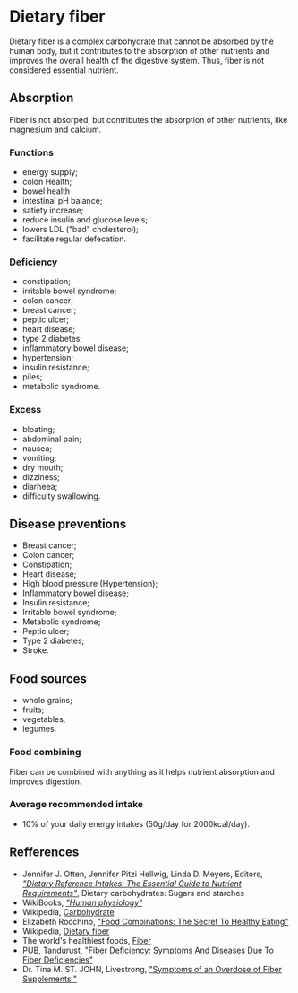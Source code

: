 # Dietary fiber

Dietary fiber is a complex carbohydrate that cannot be absorbed by the human body, but it contributes to the 
absorption of other nutrients and improves the overall health of the digestive system. 
Thus, fiber is not considered essential nutrient.

## Absorption
Fiber is not absorped, but contributes the absorption of other nutrients, like magnesium and calcium.

### Functions
- energy supply;
- colon Health;
- bowel health
- intestinal pH balance;
- satiety increase;
- reduce insulin and glucose levels;
- lowers LDL ("bad" cholesterol);
- facilitate regular defecation.

### Deficiency
- constipation;
- irritable bowel syndrome;
- colon cancer;
- breast cancer;
- peptic ulcer;
- heart disease;
- type 2 diabetes;
- inflammatory bowel disease;
- hypertension;
- insulin resistance;
- piles;
- metabolic syndrome.

### Excess
- bloating;
- abdominal pain;
- nausea;
- vomiting;
- dry mouth;
- dizziness;
- diarheea;
- difficulty swallowing.

## Disease preventions
- Breast cancer;
- Colon cancer;
- Constipation;
- Heart disease;
- High blood pressure (Hypertension);
- Inflammatory bowel disease;
- Insulin resistance;
- Irritable bowel syndrome;
- Metabolic syndrome;
- Peptic ulcer;
- Type 2 diabetes;
- Stroke.

## Food sources
- whole grains;
- fruits;
- vegetables;
- legumes.

### Food combining
Fiber can be combined with anything as it helps nutrient absorption and improves digestion.

### Average recommended intake
- 10% of your daily energy intakes (50g/day for 2000kcal/day).

## Refferences
- Jennifer J. Otten, Jennifer Pitzi Hellwig, Linda D. Meyers, Editors, [_"Dietary Reference Intakes: The Essential Guide to Nutrient Requirements"_](https://www.amazon.com/Dietary-Reference-Intakes-Essential-Requirements/dp/0309157420), Dietary carbohydrates: Sugars and starches
- WikiBooks, [_"Human physiology"_](https://en.wikibooks.org/wiki/Human_Physiology/Nutrition#Carbohydrates)
- Wikipedia, [Carbohydrate](https://en.wikipedia.org/wiki/Carbohydrate)
- Elizabeth Rocchino, ["Food Combinations: The Secret To Healthy Eating"](http://www.mindbodygreen.com/0-7896/food-combinations-the-secret-to-healthy-eating.html)
- Wikipedia, [Dietary fiber](https://en.wikipedia.org/wiki/Dietary_fiber)
- The world's healthiest foods, [Fiber](http://www.whfoods.com/genpage.php?tname=nutrient&dbid=59)
- PUB, Tandurust, ["Fiber Deficiency: Symptoms And Diseases Due To Fiber Deficiencies"](http://www.tandurust.com/health-faq-5/fiber-deficiency.html)
- Dr. Tina M. ST. JOHN, Livestrong, ["Symptoms of an Overdose of Fiber Supplements "](http://www.livestrong.com/article/439742-symptoms-of-an-overdose-of-fiber-supplements)